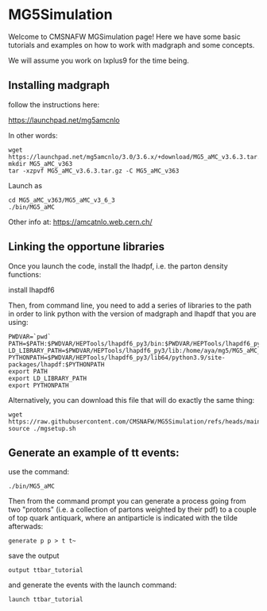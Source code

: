 # MG5Simulation

Welcome to CMSNAFW MGSimulation page! Here we have some basic tutorials and examples on how to work with madgraph and some concepts.

We will assume you work on lxplus9 for the time being.

## Installing madgraph

follow the instructions here:

https://launchpad.net/mg5amcnlo

In other words:

    wget https://launchpad.net/mg5amcnlo/3.0/3.6.x/+download/MG5_aMC_v3.6.3.tar.gz 
    mkdir MG5_aMC_v363
    tar -xzpvf MG5_aMC_v3.6.3.tar.gz -C MG5_aMC_v363

Launch as 

    cd MG5_aMC_v363/MG5_aMC_v3_6_3
    ./bin/MG5_aMC
    
Other info at: https://amcatnlo.web.cern.ch/


## Linking the opportune libraries

Once you launch the code, install the lhadpf, i.e. the parton density functions:

   install lhapdf6

Then, from command line, you need to add a series of libraries to the path in order to link python with the version of madgraph and lhapdf that you are using:


    PWDVAR=`pwd`
    PATH=$PATH:$PWDVAR/HEPTools/lhapdf6_py3/bin:$PWDVAR/HEPTools/lhapdf6_py3/include
    LD_LIBRARY_PATH=$PWDVAR/HEPTools/lhapdf6_py3/lib:/home/aya/mg5/MG5_aMC_v2_8_0/HEPTools/lhapdf6_py3/lib64:$LD_LIBRARY_PATH
    PYTHONPATH=$PWDVAR/HEPTools/lhapdf6_py3/lib64/python3.9/site-packages/lhapdf:$PYTHONPATH
    export PATH
    export LD_LIBRARY_PATH
    export PYTHONPATH

Alternatively, you can download this file that will do exactly the same thing:

    wget https://raw.githubusercontent.com/CMSNAFW/MG5Simulation/refs/heads/main/mgsetup.sh
    source ./mgsetup.sh

## Generate an example of tt events:

use the command:

    ./bin/MG5_aMC
    
Then from the command prompt you can generate a process going from two "protons" (i.e. a collection of partons weighted by their pdf) to a couple of top quark antiquark, where an antiparticle is indicated with the tilde afterwads:

    generate p p > t t~

save the output 

    output ttbar_tutorial

and generate the events with the launch command:

    launch ttbar_tutorial

    
